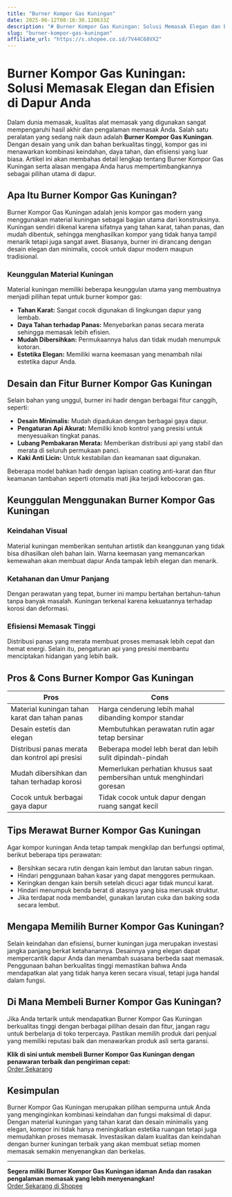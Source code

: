 ```yaml
---
title: "Burner Kompor Gas Kuningan"
date: 2025-06-12T08:16:30.120633Z
description: "# Burner Kompor Gas Kuningan: Solusi Memasak Elegan dan Efisien di Dapur Anda..."
slug: "burner-kompor-gas-kuningan"
affiliate_url: "https://s.shopee.co.id/7V44C68VX2"
---
```

# Burner Kompor Gas Kuningan: Solusi Memasak Elegan dan Efisien di Dapur Anda

Dalam dunia memasak, kualitas alat memasak yang digunakan sangat mempengaruhi hasil akhir dan pengalaman memasak Anda. Salah satu peralatan yang sedang naik daun adalah **Burner Kompor Gas Kuningan**. Dengan desain yang unik dan bahan berkualitas tinggi, kompor gas ini menawarkan kombinasi keindahan, daya tahan, dan efisiensi yang luar biasa. Artikel ini akan membahas detail lengkap tentang Burner Kompor Gas Kuningan serta alasan mengapa Anda harus mempertimbangkannya sebagai pilihan utama di dapur.

## Apa Itu Burner Kompor Gas Kuningan?

Burner Kompor Gas Kuningan adalah jenis kompor gas modern yang menggunakan material kuningan sebagai bagian utama dari konstruksinya. Kuningan sendiri dikenal karena sifatnya yang tahan karat, tahan panas, dan mudah dibentuk, sehingga menghasilkan kompor yang tidak hanya tampil menarik tetapi juga sangat awet. Biasanya, burner ini dirancang dengan desain elegan dan minimalis, cocok untuk dapur modern maupun tradisional.

### Keunggulan Material Kuningan

Material kuningan memiliki beberapa keunggulan utama yang membuatnya menjadi pilihan tepat untuk burner kompor gas:

- **Tahan Karat:** Sangat cocok digunakan di lingkungan dapur yang lembab.
- **Daya Tahan terhadap Panas:** Menyebarkan panas secara merata sehingga memasak lebih efisien.
- **Mudah Dibersihkan:** Permukaannya halus dan tidak mudah menumpuk kotoran.
- **Estetika Elegan:** Memiliki warna keemasan yang menambah nilai estetika dapur Anda.

## Desain dan Fitur Burner Kompor Gas Kuningan

Selain bahan yang unggul, burner ini hadir dengan berbagai fitur canggih, seperti:

- **Desain Minimalis:** Mudah dipadukan dengan berbagai gaya dapur.
- **Pengaturan Api Akurat:** Memiliki knob kontrol yang presisi untuk menyesuaikan tingkat panas.
- **Lubang Pembakaran Merata:** Memberikan distribusi api yang stabil dan merata di seluruh permukaan panci.
- **Kaki Anti Licin:** Untuk kestabilan dan keamanan saat digunakan.

Beberapa model bahkan hadir dengan lapisan coating anti-karat dan fitur keamanan tambahan seperti otomatis mati jika terjadi kebocoran gas.

## Keunggulan Menggunakan Burner Kompor Gas Kuningan

### Keindahan Visual

Material kuningan memberikan sentuhan artistik dan keanggunan yang tidak bisa dihasilkan oleh bahan lain. Warna keemasan yang memancarkan kemewahan akan membuat dapur Anda tampak lebih elegan dan menarik.

### Ketahanan dan Umur Panjang

Dengan perawatan yang tepat, burner ini mampu bertahan bertahun-tahun tanpa banyak masalah. Kuningan terkenal karena kekuatannya terhadap korosi dan deformasi.

### Efisiensi Memasak Tinggi

Distribusi panas yang merata membuat proses memasak lebih cepat dan hemat energi. Selain itu, pengaturan api yang presisi membantu menciptakan hidangan yang lebih baik.

## Pros & Cons Burner Kompor Gas Kuningan

| **Pros**                                              | **Cons**                                              |
|--------------------------------------------------------|--------------------------------------------------------|
| Material kuningan tahan karat dan tahan panas         | Harga cenderung lebih mahal dibanding kompor standar  |
| Desain estetis dan elegan                              | Membutuhkan perawatan rutin agar tetap bersinar    |
| Distribusi panas merata dan kontrol api presisi       | Beberapa model lebh berat dan lebih sulit dipindah-pindah |
| Mudah dibersihkan dan tahan terhadap korosi           | Memerlukan perhatian khusus saat pembersihan untuk menghindari goresan |
| Cocok untuk berbagai gaya dapur                        | Tidak cocok untuk dapur dengan ruang sangat kecil  |

## Tips Merawat Burner Kompor Gas Kuningan

Agar kompor kuningan Anda tetap tampak mengkilap dan berfungsi optimal, berikut beberapa tips perawatan:

- Bersihkan secara rutin dengan kain lembut dan larutan sabun ringan.
- Hindari penggunaan bahan kasar yang dapat menggores permukaan.
- Keringkan dengan kain bersih setelah dicuci agar tidak muncul karat.
- Hindari menumpuk benda berat di atasnya yang bisa merusak struktur.
- Jika terdapat noda membandel, gunakan larutan cuka dan baking soda secara lembut.

## Mengapa Memilih Burner Kompor Gas Kuningan?

Selain keindahan dan efisiensi, burner kuningan juga merupakan investasi jangka panjang berkat ketahanannya. Desainnya yang elegan dapat mempercantik dapur Anda dan menambah suasana berbeda saat memasak. Penggunaan bahan berkualitas tinggi memastikan bahwa Anda mendapatkan alat yang tidak hanya keren secara visual, tetapi juga handal dalam fungsi.

## Di Mana Membeli Burner Kompor Gas Kuningan?

Jika Anda tertarik untuk mendapatkan Burner Kompor Gas Kuningan berkualitas tinggi dengan berbagai pilihan desain dan fitur, jangan ragu untuk berbelanja di toko terpercaya. Pastikan memilih produk dari penjual yang memiliki reputasi baik dan menawarkan produk asli serta garansi.

**Klik di sini untuk membeli Burner Kompor Gas Kuningan dengan penawaran terbaik dan pengiriman cepat:**  
[Order Sekarang](https://s.shopee.co.id/7V44C68VX2)

## Kesimpulan

Burner Kompor Gas Kuningan merupakan pilihan sempurna untuk Anda yang menginginkan kombinasi keindahan dan fungsi maksimal di dapur. Dengan material kuningan yang tahan karat dan desain minimalis yang elegan, kompor ini tidak hanya meningkatkan estetika ruangan tetapi juga memudahkan proses memasak. Investasikan dalam kualitas dan keindahan dengan burner kuningan terbaik yang akan membuat setiap momen memasak semakin menyenangkan dan berkelas.

---

**Segera miliki Burner Kompor Gas Kuningan idaman Anda dan rasakan pengalaman memasak yang lebih menyenangkan!**  
[Order Sekarang di Shopee](https://s.shopee.co.id/7V44C68VX2)